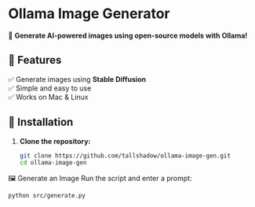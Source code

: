 # Ollama Image Generator

🚀 **Generate AI-powered images using open-source models with Ollama!**

## 📌 Features
✅ Generate images using **Stable Diffusion**  
✅ Simple and easy to use  
✅ Works on Mac & Linux  

## 🔧 Installation
1. **Clone the repository:**
   ```bash
   git clone https://github.com/tallshadow/ollama-image-gen.git
   cd ollama-image-gen

🖼️ Generate an Image
Run the script and enter a prompt:
```sh
python src/generate.py